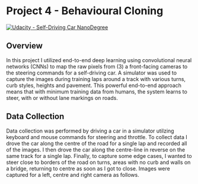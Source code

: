 # Project 4 - Behavioural Cloning

[![Udacity - Self-Driving Car NanoDegree](https://s3.amazonaws.com/udacity-sdc/github/shield-carnd.svg)](http://www.udacity.com/drive)

Overview
---

In this project I utilized end-to-end deep learning using convolutional neural networks (CNNs) to map the raw pixels from (3) a front-facing cameras to the steering commands for a self-driving car.  A simulator was used to capture the images during training laps around a track with various turns, curb styles, heights and pavement.  This powerful end-to-end approach means that with minimum training data from humans, the system learns to steer, with or without lane markings on roads.

Data Collection
---

Data collection was performed by driving a car in a simulator utilzing keyboard and mouse commands for steering and throttle.  To collect data I drove the car along the centre of the road for a single lap and recorded all of the images.  I then drove the car along the centre-line in reverse on the same track for a single lap.  Finally, to capture some edge cases, I wanted to steer close to borders of the road on turns, areas with no curb and walls on a bridge, returning to centre as soon as I got to close.  Images were captured for a left, centre and right camera as follows.




